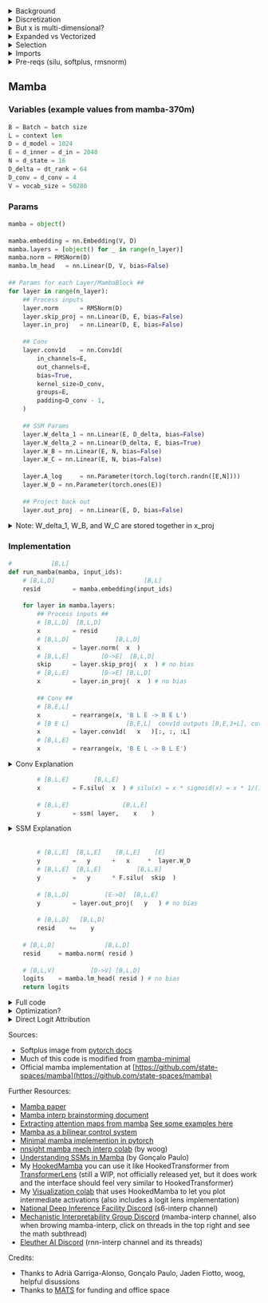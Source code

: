 
<details>
  <summary>Background</summary>

The inspiration for mamba (and state space models in general) is mapping a 1D function $x(t) \in \mathbb{R}$ to a 1D function $y(t) \in \mathbb{R}$ via a N-dimensional latent space $h \in \mathbb{R}^N$.

Specifically, we have the following:

$$\stackrel{[N]}{\dot{h}(t)} = \stackrel{[N,N]}{A}\stackrel{[N]}{h(t)} + \stackrel{[N,1]}{B}\stackrel{[1]}{x(t)}$$
$$\stackrel{[1]}{y(t)} = \stackrel{[1,N]}{C}\stackrel{[N]}{h(t)}$$

(the $[X,Y]$ stuff above the variables is just specifying the dimensions)

This is a diffeq, where $\dot{h}(t)$ is the derivitave of $h(t)$ with respect to t.

If we have an initial $h_0$, we can approximate our diffeq this way:

$$\stackrel{[N]}{h_i} = \stackrel{[1]}{\Delta}\stackrel{[N,N]}{A}\stackrel{[N]}{h_{i-1}} + \stackrel{[1]}{\Delta}\stackrel{[N,1]}{B}\stackrel{[1]}{x_i}$$
$$\stackrel{[1]}{y_i} = \stackrel{[1,N]}{C}\stackrel{[N]}{h_i}$$

Where $\Delta$ is a small timestep, like $0.001$.

This approximation is like, if a character has a velocity $v$ and a position $p_0$, to find the position after $\Delta$ time we do $p_1 = \Delta v + p_0$, then we do $p_2 = \Delta v + p_1$, etc. In general:

$$p_i = \Delta v + p_{i-1}$$

We are doing the same sort of thing for $h(t)$.

</details>

<details>
  <summary>Discretization</summary>

Above, we have:

$$\stackrel{[N]}{h_i} = \stackrel{[1]}{\Delta}\stackrel{[N,N]}{A}\stackrel{[N]}{h_{i-1}} + \stackrel{[1]}{\Delta}\stackrel{[N,1]}{B}\stackrel{[1]}{x_i}$$
$$\stackrel{[1]}{y_i} = \stackrel{[1,N]}{C}\stackrel{[N]}{h_i}$$

We can write this as

$$\bar{A} = \Delta A$$

$$\bar{B} = \Delta B$$

So we get

$$\stackrel{[N]}{h_i} = \stackrel{[N,N]}{\bar{A}}\stackrel{[N]}{h_{i-1}} + \stackrel{[N,1]}{\bar{B}}\stackrel{[1]}{x_i}$$
$$\stackrel{[1]}{y_i} = \stackrel{[1,N]}{C}\stackrel{[N]}{h_i}$$

This process of turning $A$ and $B$ into $\bar{A}$ and $\bar{B}$ is called **Discretization**.

It turns out there are lots of ways to do this! Here are some options for **discretization rules**:

#### Zero-Order Hold (ZOH)

$$\bar{A} = \exp(\Delta A)$$

$$\bar{B} = (\Delta A)^{-1} (\exp(\Delta A)-I) \Delta B$$

#### Generalized Bilinear Transform (GBT)

$$\bar{A} = (I-\alpha \Delta A)^{-1}(I+(1-\alpha)\Delta A)$$

$$\bar{B} = \Delta (I-\alpha \Delta A)^{-1} B$$

If $\alpha=0$, this is called the **Euler Method** or the **Forward Euler Method**:

$$\bar{A} = I+\Delta A$$

$$\bar{B} = \Delta B$$

If $\alpha=\frac{1}{2}$ this is known as the **Bilinear Method**

$$\bar{A} = (I-\frac{1}{2}\Delta A)^{-1}(I+\frac{1}{2}\Delta A)$$

$$\bar{B} = \Delta (I-\frac{1}{2} \Delta A)^{-1} B$$

If $\alpha=1$ this is known as the **Backward Euler Method**

$$\bar{A} = (I-\Delta A)^{-1}$$

$$\bar{B} = \Delta (I-\Delta A)^{-1} B$$

#### Discretization rule used in Mamba

Mamba uses a discretization rule that's a mix of Zero-Order Hold and Euler Method:

$$\bar{A} = \exp(\Delta A)$$

(element-wise exp, *not* a matrix exponential)

$$\bar{B} = \Delta B$$

</details>

<details>
  <summary>But x is multi-dimensional?</summary>

To summarize, in mamba we have

$$\bar{A} = \exp(\Delta A)$$

$$\bar{B} = \Delta B$$

And then we get our output $y_i$ via:

$$\stackrel{[N]}{h_i} = \stackrel{[N,N]}{\bar{A}}\stackrel{[N]}{h_{i-1}} + \stackrel{[N,1]}{\bar{B}}\stackrel{[1]}{x_i}$$

$$\stackrel{[1]}{y_i} = \stackrel{[1,N]}{C}\stackrel{[N]}{h_i}$$

To handle language, each term $x_i$ corresponds to a token in our context. For example, if our inner dim is 5 and our context is "eat apple bees", we will get

``` python
[0.86,  -0.27, 1.65, 0.05,  2.34] "eat"
[-1.84, -1.79, 1.10, 2.38,  1.76] "apple"
[1.05,  -1.78, 0.16, -0.30, 1.91] "bees"
```

However, these are multi-dimensional, wheras our $x_i$ from above is one-dimensional.

To address this, mamba has a seperate state space model occuring for each element. In our notation, we just add an e index to our equations:

$$\stackrel{[N]}{h_{i,e}} = \stackrel{[N,N]}{\bar{A}}\stackrel{[N]}{h_{i-1,e}} + \stackrel{[N,1]}{\bar{B}}\stackrel{[1]}{x_{i,e}}$$

$$\stackrel{[1]}{y_{i,e}} = \stackrel{[1,N]}{C}\stackrel{[N]}{h_{i,e}}$$

So there's a seperate $h_i$ for each $e$.

For example, we will start with the first element:

```
x[:,1]=[0.86, -1.84, 1.05]
```

Given these we can use

$$\stackrel{[N]}{h_{i,1}} = \stackrel{[N,N]}{\bar{A}}\stackrel{[N]}{h_{i-1,1}} + \stackrel{[N,1]}{\bar{B}}\stackrel{[1]}{x_{i,1}}$$

To find the N-dimensional $h_{1,1}, h_{2,1}, h_{3,1}$: (note, by convention we always start with h ($h_{0,1}$) initialized as the zero vector)

$$\stackrel{[N]}{h_{1,1}} = \stackrel{[N,N]}{\bar{A}}\stackrel{[N]}{0} + \stackrel{[N,1]}{\bar{B}}\stackrel{[1]}{x_{1,1}}$$

$$\stackrel{[N]}{h_{2,1}} = \stackrel{[N,N]}{\bar{A}}\stackrel{[N]}{h_{1,1}} + \stackrel{[N,1]}{\bar{B}}\stackrel{[1]}{x_{2,1}}$$

$$\stackrel{[N]}{h_{3,1}} = \stackrel{[N,N]}{\bar{A}}\stackrel{[N]}{h_{2,1}} + \stackrel{[N,1]}{\bar{B}}\stackrel{[1]}{x_{3,1}}$$

Now we can use 

$$\stackrel{[1]}{y_{i, 1}} = \stackrel{[1,N]}{C}\stackrel{[N]}{h_{i,1}}$$

To find $y_{1,1}, y_{2,1}, y_{3,1}$:

$$\stackrel{[1]}{y_{1, 1}} = \stackrel{[1,N]}{C}\stackrel{[N]}{h_{1,1}}$$

$$\stackrel{[1]}{y_{2, 1}} = \stackrel{[1,N]}{C}\stackrel{[N]}{h_{2,1}}$$

$$\stackrel{[1]}{y_{3, 1}} = \stackrel{[1,N]}{C}\stackrel{[N]}{h_{3,1}}$$

Now we do the same for the next element:

```
x[:,2]=[-0.27, -1.79, -1.78]
```

$$\stackrel{[N]}{h_{1,2}} = \stackrel{[N,N]}{\bar{A}}\stackrel{[N]}{0} + \stackrel{[N,1]}{\bar{B}}\stackrel{[1]}{x_{1,2}}$$

$$\stackrel{[N]}{h_{2,2}} = \stackrel{[N,N]}{\bar{A}}\stackrel{[N]}{h_{1,2}} + \stackrel{[N,1]}{\bar{B}}\stackrel{[1]}{x_{2,2}}$$

$$\stackrel{[N]}{h_{3,2}} = \stackrel{[N,N]}{\bar{A}}\stackrel{[N]}{h_{2,2}} + \stackrel{[N,1]}{\bar{B}}\stackrel{[1]}{x_{3,2}}$$


$$\stackrel{[1]}{y_{1, 2}} = \stackrel{[1,N]}{C}\stackrel{[N]}{h_{1,2}}$$

$$\stackrel{[1]}{y_{2, 2}} = \stackrel{[1,N]}{C}\stackrel{[N]}{h_{2,2}}$$

$$\stackrel{[1]}{y_{3, 2}} = \stackrel{[1,N]}{C}\stackrel{[N]}{h_{3,2}}$$

etc.

Having a seperate ssm for each element might seem strange. However, it's not entirely unreasonable because due to selection (see the Selection section below) $\Delta, A, B, C$ are a function of the entire vector, not just the current element being used.
  
</details>

<details>
  <summary>Expanded vs Vectorized</summary>

Below, I wrote out the inner loop of Mamba in two ways. Both are equivalent, they are just different ways of looking at it.

"Expanded" does a seperate state space model for each element of the $E$-sized vectors. This is what's actually happening, so I think it's useful to see it like this first.

"Vectorized" computes all $E$ state space models at the same time. Numerically it's the same as "Expanded", but might be useful for reference (plus it's much faster)

</details>

<details>
  <summary>Selection</summary>

Above, we have 

$$\bar{A} = \exp(\Delta A)$$

$$\bar{B} = \Delta B$$

And then we get our output $y_t$ via:

$$\stackrel{[N]}{h_i} = \stackrel{[N,N]}{\bar{A}}\stackrel{[N]}{h_{i-1}} + \stackrel{[N,1]}{\bar{B}}\stackrel{[1]}{x_i}$$

$$\stackrel{[1]}{y_i} = \stackrel{[1,N]}{C}\stackrel{[N]}{h_i}$$

Really, we do this seperately for each element $e$, so I'll write this

$$\stackrel{[N]}{h_{i,e}} = \stackrel{[N,N]}{\bar{A}}\stackrel{[N]}{h_{i-1,e}} + \stackrel{[N,1]}{\bar{B}}\stackrel{[1]}{x_{i,e}}$$

$$\stackrel{[1]}{y_{i,e}} = \stackrel{[1,N]}{C}\stackrel{[N]}{h_{i,e}}$$

The way this is specified, $\Delta, A, B$, and $C$ are fixed. The idea behind Selection is to let these vary over time, by making them dependent on $x_t$. Specifically, let:

$$\stackrel{[1]}{\Delta_{i,e}} = \text{softplus}(\stackrel{[E]}{x_{i}} \cdot \stackrel{[E]}{W_{\Delta}[:,e]} + \stackrel{[1]}{B_{\Delta}[e]})$$

$$\stackrel{[N]}{\bar{A_{i,e}}} = \exp(\stackrel{[1]}{\Delta_{i,e}} \stackrel{[N]}{A[e]})$$

$$\stackrel{[N]}{B_{i}} = \stackrel{[N,E]}{W_B}\stackrel{[E]}{x_i}$$

$$\stackrel{[N]}{\bar{B_{i,e}}} = \stackrel{[1]}{\Delta_{i,e}}\stackrel{[N]}{B_{i}}$$

$$\stackrel{[N]}{C_i} = \stackrel{[N,E]}{W_C}\stackrel{[E]}{x_i}$$

Where $\stackrel{[E,E]}{W_{\Delta}}, \stackrel{[E]}{B_{\Delta}}, \stackrel{[E,N]}{A}, \stackrel{[N,E]}{W_B}, \stackrel{[N,E]}{W_C}$ are learned parameters, and $\text{softplus}(x) = \log(1+e^{x})$

This gives us

$$\stackrel{[N]}{h_{i,e}} = \stackrel{[N]}{\bar{A_{i,e}}}\stackrel{[N]}{h_{i-1,e}} + \stackrel{[N,1]}{\bar{B_{t,e}}}\stackrel{[1]}{x_{i,e}}$$

$$\stackrel{[1]}{y_{i,e}} = \stackrel{[1,N]}{C_i}\stackrel{[N]}{h_{i,e}}$$

You may have noticed that $\bar{A}$ is now a vector $([N])$ instead of a matrix ($[N,N]$). I'm not sure why they do it that way, but that's what they do. This means that $$\stackrel{[N]}{\bar{A_{i,e}}}\stackrel{[N]}{h_{i-1,e}}$$ is just an element-wise product (hadamard product)

Anyway, expanded out, this gives us

$$\stackrel{[N]}{h_{i,e}} = \exp(\stackrel{[1]}{\Delta_{i,e}} \stackrel{[N]}{A[e]})\stackrel{[N]}{h_{i-1,e}} + (\stackrel{[1]}{\Delta_{i,e}}\stackrel{[N,E]}{W_B}\stackrel{[E]}{x_i})\stackrel{[1]}{x_{i,e}}$$

$$\stackrel{[1]}{y_{i,e}} = \stackrel{[1,N]}{C_i}\stackrel{[N]}{h_{i,e}}$$

Note that in mamba, they don't encode $\stackrel{[E,E]}{W_{\Delta}}$ as an $[E,E]$ matrix. Instead, it is encoded as two smaller matrices:

$$\stackrel{[E,E]}{W_{\Delta}}=\stackrel{[E,D_{\Delta}]}{W_{\Delta_1}}\stackrel{[D_{\Delta},E]}{W_{\Delta_2}}$$

Where, for example, $E=2048$, $D_{\Delta}=64$
  
</details>


<details>
  <summary>Imports</summary>

```python
import torch
import torch.nn as nn
import torch.nn.functional as F
from einops import rearrange, repeat, einsum
```

</details>

<details>
  <summary>Pre-reqs (silu, softplus, rmsnorm)</summary>

### Silu
$$\text{silu}(x) = x*\text{sigmoid}(x)$$

![silu](https://github.com/Phylliida/mamba_interp/blob/main/graphs/silu.png?raw=true)

### Sigmoid

$$\text{sigmoid}(x) = \frac{1}{1+e^{-x}}$$

![sigmoid](https://github.com/Phylliida/mamba_interp/blob/main/graphs/sigmoid.png?raw=true)

### Softplus

$$\text{softplus}(x) = \log(1+e^{x})$$

![softplus](https://github.com/Phylliida/mamba_interp/blob/main/graphs/softplus.png?raw=true)

Note: as softplus is basically linear for large x, after `x>20` implementations usually just turn it into $\text{softplus}(x) = x$

### RMSNorm

```python
class RMSNorm(nn.Module):
    def __init__(self,
                 d: int,
                 eps: float = 1e-5):
        super().__init__()
        self.eps = eps
        self.weight = nn.Parameter(torch.ones(d))

    def forward(self, x):
        output = x * torch.rsqrt(x.pow(2).mean(-1, keepdim=True) + self.eps) * self.weight
        return output
```

</details>

## Mamba

### Variables (example values from mamba-370m)
```python
B = Batch = batch size
L = context len
D = d_model = 1024
E = d_inner = d_in = 2048
N = d_state = 16
D_delta = dt_rank = 64
D_conv = d_conv = 4
V = vocab_size = 50280
```

### Params
```python
mamba = object()

mamba.embedding = nn.Embedding(V, D)
mamba.layers = [object() for _ in range(n_layer)]
mamba.norm = RMSNorm(D)
mamba.lm_head   = nn.Linear(D, V, bias=False)

## Params for each Layer/MambaBlock ##
for layer in range(n_layer):
    ## Process inputs
    layer.norm      = RMSNorm(D)
    layer.skip_proj = nn.Linear(D, E, bias=False)
    layer.in_proj   = nn.Linear(D, E, bias=False)
    
    ## Conv
    layer.conv1d    = nn.Conv1d(
        in_channels=E,
        out_channels=E,
        bias=True,
        kernel_size=D_conv,
        groups=E,
        padding=D_conv - 1,
    )
    
    ## SSM Params
    layer.W_delta_1 = nn.Linear(E, D_delta, bias=False)
    layer.W_delta_2 = nn.Linear(D_delta, E, bias=True)
    layer.W_B = nn.Linear(E, N, bias=False)
    layer.W_C = nn.Linear(E, N, bias=False)
    
    layer.A_log     = nn.Parameter(torch.log(torch.randn([E,N])))
    layer.W_D = nn.Parameter(torch.ones(E))
    
    ## Project back out
    layer.out_proj  = nn.Linear(E, D, bias=False)
```


<details>
<summary> Note: W_delta_1, W_B, and W_C are stored together in x_proj </summary>

Here's how you extract them:
```python
# maps [B,L,E] -> [B,L,D_delta+2*N], then we split into [B,L,D_delta], [B,L,N], [B,L,N]
W = layer.x_proj.weight.T
# pull them out
W_delta_1 = W[:,:D_delta]
W_B = W[:,D_delta:D_delta+N]
W_C = W[:,D_delta+N:]
```
</details>


### Implementation

```python
#           [B,L]
def run_mamba(mamba, input_ids):
    # [B,L,D]                         [B,L]
    resid         = mamba.embedding(input_ids)
    
    for layer in mamba.layers:
        ## Process inputs ##
        # [B,L,D]  [B,L,D]
        x         = resid
        # [B,L,D]             [B,L,D]
        x         = layer.norm(  x  )
        # [B,L,E]         [D->E]  [B,L,D]
        skip      = layer.skip_proj(  x  ) # no bias
        # [B,L,E]         [D->E] [B,L,D]
        x         = layer.in_proj(  x  ) # no bias
        
        ## Conv ##
        # [B,E,L]
        x         = rearrange(x, 'B L E -> B E L')
        # [B E L]                [B,E,L]  conv1d outputs [B,E,3+L], cut off last 3
        x         = layer.conv1d(   x   )[:, :, :L]
        # [B,L,E]
        x         = rearrange(x, 'B E L -> B L E')
```
<details>
  <summary>Conv Explanation</summary>

<details>
  <summary>General 1D Conv Explanation</summary>

The basic unit of a Conv1D is applying a kernel to a sequence.

For example, say my kernel is `[-1,2,3]` and my sequence is `[4,5,6,7,8,9]`.

Then to apply that kernel, I move it across my sequence like this:
```python
[*4,5,6*, 7,8,9]
-1*4 + 2*5 + 3*6 = 24

[4, *5,6,7*, 8,9]
-1*5 + 6*2 + 3*7 = 28

[4,5, *6,7,8*, 9]
-1*6 + 2*7 + 3*8 = 32

[4,5,6, *7,8,9*]
-1*7 + 2*8 + 3*9 = 36
```

So our resulting vector would be `[24, 28, 32, 36]`

It's annoying that our output is smaller than our input, so we can pad our input first:

`[0,0,4,5,6,7,8,9,0,0]`

Now we get
```python
[*0,0,4* ,5,6,7,8,9,0,0]
-1*0 + 2*0 + 3*4 = 12

[0, *0,4,5*, 6,7,8,9,0,0]
-1*0 + 2*4 + 3*5 = 23

[0,0, *4,5,6*, 7,8,9,0,0]
-1*4 + 2*5 + 3*6 = 24

[0,0,4, *5,6,7*, 8,9,0,0]
-1*5 + 6*2 + 3*7 = 28

[0,0,4,5, *6,7,8*, 9,0,0]
-1*6 + 2*7 + 3*8 = 32

[0,0,4,5,6, *7,8,9*, 0,0]
-1*7 + 2*8 + 3*9 = 36

[0,0,4,5,6,7, *8,9,0*, 0]
-1*8 + 2*9 + 3*0 = 10

[0,0,4,5,6,7,8, *9,0,0*]
-1*9 + 2*0 + 3*0 = -9
```

So our result is `[12, 23, 24, 28, 32, 36, 10, -9]`

Now this is longer than we need, so we'll cut off the last two, giving us

`[12, 23, 24, 28, 32, 36]`

</details>

<details>
  <summary>Worked Conv Example</summary>

Mamba conv is defined as
```python
layer.conv1d = nn.Conv1d(
        in_channels=E,
        out_channels=E,
        bias=True,
        kernel_size=D_conv,
        groups=E,
        padding=D_conv - 1,
    )
```
In this example, I will set:
```python
E = d_inner = 5 (for large models this is 2048-5012)
D_conv = kernel_size = 4 (for large models this is 4)
L = context size = 3
```
In practice, `D_conv=4` and `E` is around `2048-5012`.

Our input to to mamba's conv1d is of size [B, E, L]. I'll do a single batch.

Because `groups = E = 5`, we have `5` filters:

```python
[ 0.4,  0.7, -2.1,  1.1] filter 0 with bias [0.2]
[ 0.1, -0.7, -0.3,  0.0] filter 1 with bias [-4.3]
[-0.7,  0.9,  1.0,  0.9] filter 2 with bias [-0.3]
[-0.5, -0.8, -0.1,  1.5] filter 3 with bias [0.1]
[-0.9, -0.1,  0.2,  0.1] filter 4 with bias [0.2]
```

Let our context be:
```python
"eat" "apple" "bees"
```

Represented as embedding vectors
```python
[0.86,  -0.27, 1.65, 0.05,  2.34] "eat"
[-1.84, -1.79, 1.10, 2.38,  1.76] "apple"
[1.05,  -1.78, 0.16, -0.30, 1.91] "bees"
```

First we pad

```python
[0.00,  0.00,  0.00, 0.00,  0.00]
[0.00,  0.00,  0.00, 0.00,  0.00]
[0.00,  0.00,  0.00, 0.00,  0.00]
[0.86,  -0.27, 1.65, 0.05,  2.34] "eat"
[-1.84, -1.79, 1.10, 2.38,  1.76] "apple"
[1.05,  -1.78, 0.16, -0.30, 1.91] "bees"
[0.00,  0.00,  0.00, 0.00,  0.00]
[0.00,  0.00,  0.00, 0.00,  0.00]
[0.00,  0.00,  0.00, 0.00,  0.00]
```

Now to apply our first filter, we grab the first element of every vector

```python
[* 0.00*,  0.00,  0.00, 0.00,  0.00]
[* 0.00*,  0.00,  0.00, 0.00,  0.00]
[* 0.00*,  0.00,  0.00, 0.00,  0.00]
[* 0.86*,  -0.27, 1.65, 0.05,  2.34] "eat"
[*-1.84*,  -1.79, 1.10, 2.38,  1.76] "apple"
[* 1.05*,  -1.78, 0.16, -0.30, 1.91] "bees"
[* 0.00*,  0.00,  0.00, 0.00,  0.00]
[* 0.00*,  0.00,  0.00, 0.00,  0.00]
[* 0.00*,  0.00,  0.00, 0.00,  0.00]
```

Giving us

```python
[0,0,0,0.86,-1.84,1.05,0,0,0]
```

Now we apply `filter 0 [ 0.4,  0.7, -2.1,  1.1]` with bias `[0.2]`
```python
[*0,0,0,0.86*,-1.84,1.05,0,0,0]
0.4*0     + 0.7*0     + -2.1*0     + 1.1*0.86  = 0.946  +  0.2 = 1.146

[0,*0,0,0.86,-1.84*,1.05,0,0,0]
0.4*0     + 0.7*0     + -2.1*0.86  + 1.1*-1.84 = -3.83  +  0.2 = -3.63

[0,0,*0,0.86,-1.84,1.05*,0,0,0]
0.4*0     + 0.7*0.86  + -2.1*-1.84 + 1.1*1.05  = 5.621  +  0.2 = 5.821

[0,0,0,*0.86,-1.84,1.05,0*,0,0]
0.4*0.86  + 0.7*-1.84 + -2.1*1.05  + 1.1*0     = -3.149 +  0.2 = -2.949

[0,0,0,0.86,*-1.84,1.05,0,0*,0]
0.4*-1.84 + 0.7*1.05  + -2.1*0     + 1.1*0     = -0.001 +  0.2 = 0.199

[0,0,0,0.86,-1.84,*1.05,0,0,0*]
0.4*1.05  + 0.7*0     + -2.1*0     + 1.1*0     = 0.42   +  0.2 = 0.62
```

So our output of `filter 0` is

```python
[1.146, -3.63, 5.821, -2.949, 0.199, 0.62]
```

Now we cut off the last two (to give us same size output as L), giving us

```python
[1.146, -3.63, 5.821, -2.949]
```

For `filter 1`, we grab the second element
```python
[0.00,  * 0.00*,  0.00, 0.00,  0.00]
[0.00,  * 0.00*,  0.00, 0.00,  0.00]
[0.00,  * 0.00*,  0.00, 0.00,  0.00]
[0.86,  *-0.27*, 1.65, 0.05,  2.34] "eat"
[-1.84, *-1.79*, 1.10, 2.38,  1.76] "apple"
[1.05,  *-1.78*, 0.16, -0.30, 1.91] "bees"
[0.00,  * 0.00*,  0.00, 0.00,  0.00]
[0.00,  * 0.00*,  0.00, 0.00,  0.00]
[0.00,  * 0.00*,  0.00, 0.00,  0.00]
```

Giving us

```python
[0,0,0,-0.27,-1.79,-1.78,0,0,0]
```

Now we apply `filter 1 [ 0.1, -0.7, -0.3,  0.0]` with bias `[0.2]`

etc.

</details>

<details>
  <summary>Conv1D in Code</summary>
  
```python
def mamba_conv1d(x, conv):
    # x is [B, E, L]
    filters = conv.weight # filters is [E, 1, 4]
    bias = conv.bias # bias is [E]
    with torch.no_grad():
        # first we pad x to [B, E, 3+L+3]
        B, E, L = x.size()
        x = torch.nn.functional.pad(x, (3,3), mode='constant', value=0)
        res = torch.zeros([B, E, 3+L])
        for b in range(B):
            # one filter for each element of the E-sized vectors
            for filter_i in range(E):
                # filter is 4 values, go across words
                filter = filters[filter_i, 0]\
                # scan across all the places
                for starting_pos in range(3+L):
                    output = 0.0
                    for i, f in enumerate(filter):
                        output += x[b, filter_i, starting_pos+i]*f
                    res[b, filter_i, starting_pos] = output+bias[filter_i]
        return res
```
</details>
</details>

```python
        # [B,L,E]       [B,L,E]
        x         = F.silu(  x  ) # silu(x) = x * sigmoid(x) = x * 1/(1+exp(-x))
        
        # [B,L,E]               [B,L,E]
        y         = ssm( layer,    x    )
```

<details>
<summary>SSM Explanation</summary>

<details>
<summary>Expanded SSM</summary>

```python
def ssm(layer, x):

    # W_delta is factored into two matrices W_delta_1 and W_delta_2, combine them back
    # [E,E] =          [E,D_delta]         [D_delta, E]
    W_delta = layer.W_delta_1.weight.T @ layer.W_delta_2.weight.T
        
    # stored as A_log
    layer.A = -torch.exp(layer.A_log)

    ys = []
    # every pair (b,e) has a 1-D ssm
    for b in range(Batch):
        ys_b = []
        for e in range(E):
            ys_e_b = []
            
            # latent state, init to zeros
            h = torch.zeros(N)
            for l in range(L):
                #### First, discretization: A and B -> Abar and Bbar ####
                ## Compute Delta ##
                # [1]                 ([E]  dot  [E])                  [1]
                delta =  F.softplus(x[b,l].dot(W_delta[:,e]) + layer.W_delta_2.bias[e])
                
                ## Discretize A ##
                # [N]                ( [1]  *    [N]    ) 
                A_bar     = torch.exp(delta * layer.A[e])
                
                ## Discretize B ##
                # [N]         [E->N]    [E]
                B         = layer.W_B(x[b,l]) # no bias
                # [N]        [1]   [N]
                B_bar     = delta * B
                
                #### Update latent vector h ####
                ## input float for the ssm at time l
                # [1]         [1]
                x_l       = x[b,l,e]
                
                ## move ahead by one step
                # [N]        [N]   [N]   [N]    [1]
                h         = A_bar * h + B_bar * x_l
                
                #### Compute output float y ####
                ## (C matrix needed for computing y)
                # [N]         [E->N]    [E]
                C_l       = layer.W_C(x[b,l]) # no bias
                
                ## Output a float y at time l
                # [1]      [N]    [N]
                y_l       = h.dot(C_l)
                
                ys_e_b.append(y_l)
            ys_b.append(ys_e_b)
        ys.append(ys_b)

    ## Code expects this transposed a bit
    # [B,E,L]
    ys         = torch.tensor(ys)
    # [B,L,E]              [B,E,L]
    ys         = rearrange(  ys   , "B E L -> B L E")
    
    return ys
```
</details>


<details>
<summary>Vectorized</summary>

```python
def ssm(layer, x):
    ys = []

    # stored as A_log
    layer.A = -torch.exp(layer.A_log)

    for b in range(Batch):
        ys_b = []
        
        # latent state, init to zeros
        h = torch.zeros([E,N])
        for l in range(L):
            #### First, discretization: A and B -> A_bar and B_bar ####
            ## Compute Delta ##
            # [E]                   [E]  x  [E,E]  +         [E]
            delta    = F.softplus(layer.W_delta_2(layer.W_delta_1(x[b,l])))
            
            ## Discretize A -> A_bar ##
            # (note [E,N]*[E,1] will first repeat the [E,1] N times so its like [E,N])
            # [E,N]             (     [E,1]      *  [E,N] ) 
            A_bar    = torch.exp(delta.view(E,1) * layer.A)
            
            ## Discretize B -> B_bar ##
            # [N]        [E->N]   [E]
            B        = layer.W_B(x[b,l]) # no bias
            # [E,N]        [E,1]       x    [1,N]
            B_bar    = delta.view(E,1) @ B.view(1,N)
            
            #### Update latent vector h ####
            ## input floats for the ssm at time l
            # [E]       [E]
            x_l      = x[b,l]
            
            ## Move ahead by one step
            # (note, [E,N]*[E,1] will first repeat the [E,1] N times so its like [E,N])
            # [E,N]    [E,N]  [E,N]   [E,N]      [E,1]
            h        = A_bar *  h   + B_bar  *  x_l.view(E,1)
            
            #### Compute output float y ####
            ## (C matrix needed for computing y)
            # [N]        [E->N]   [E]
            C        = layer.W_C(x[b,l]) # no bias
            
            ## Output floats y at time l
            # [E,1]      [E,N]  x   [N,1]
            y_l      =     h    @ C.view(N,1)
            
            ys_b.append([y.float() for y in y_l.flatten()])
        ys.append(ys_b)
    return torch.tensor(ys)
```

</details>



</details>


```python
        
        # [B,L,E]  [B,L,E]    [B,L,E]    [E]
        y         =   y      +   x     *  layer.W_D
        # [B,L,E]  [B,L,E]          [B,L,E]
        y         =   y      * F.silu(  skip  )
        
        # [B,L,D]          [E->D]  [B,L,E]
        y         = layer.out_proj(   y   ) # no bias
        
        # [B,L,D]   [B,L,D]
        resid    +=    y
    
    # [B,L,D]              [B,L,D]
    resid     = mamba.norm( resid )
    
    # [B,L,V]          [D->V] [B,L,D]
    logits    = mamba.lm_head( resid ) # no bias
    return logits
```

<details>
  <summary>Full code</summary>
  
  
<details>
  <summary>Setup</summary>
  
```python
from __future__ import annotations
import torch
import torch.nn as nn
import torch.nn.functional as F
from einops import rearrange, repeat, einsum

class RMSNorm(nn.Module):
    def __init__(self,
                 d: int,
                 eps: float = 1e-5):
        super().__init__()
        self.eps = eps
        self.weight = nn.Parameter(torch.ones(d))

    def forward(self, x):
        output = x * torch.rsqrt(x.pow(2).mean(-1, keepdim=True) + self.eps) * self.weight
        return output


#### Params ####

class Mamba(nn.Module):
    def __init__(self, cfg):
        super().__init__()
        self.cfg = cfg
        D = cfg.D
        E = cfg.E
        N = cfg.N
        D_delta = cfg.D_delta
        D_conv = cfg.D_conv
        V = cfg.V
        
        self.embedding = nn.Embedding(V, D)
        self.layers = nn.ModuleList([MambaLayer(args=args) for _ in range(args.n_layer)])
        self.norm = RMSNorm(D)
        self.lm_head  = nn.Linear(D, V, bias=False)

class MambaLayer(nn.Module):
    def __init__(self, args):
        super().__init__()
        self.args = args
        
        ## Variables
        D = cfg.D
        E = cfg.E
        N = cfg.N
        D_delta = cfg.D_delta
        D_conv = cfg.D_conv
        V = cfg.V
        
        ## Process inputs
        self.norm      = RMSNorm(D)
        self.skip_proj = nn.Linear(D, E, bias=False)
        self.in_proj   = nn.Linear(D, E, bias=False)
        
        ## Conv
        self.conv1d    = nn.Conv1d(
            in_channels=E,
            out_channels=E,
            bias=True,
            kernel_size=D_conv,
            groups=E,
            padding=D_conv - 1,
        )
        
        ## SSM Params
        self.W_delta_1 = nn.Linear(E, D_delta, bias=False)
        self.W_delta_2 = nn.Linear(D_delta, E, bias=True)
        self.W_B = nn.Linear(E, N, bias=False)
        self.W_C = nn.Linear(E, N, bias=False)
        
        self.A_log     = nn.Parameter(torch.log(torch.randn([E,N])))
        self.W_D = nn.Parameter(torch.ones(E))
        
        ## Project back out
        self.out_proj  = nn.Linear(E, D, bias=False)
```
</details>

<details>
<summary>Expanded</summary>

```python
def run_mamba(mamba, input_ids):

    cfg = mamba.cfg
    D = cfg.D
    E = cfg.E
    N = cfg.N
    D_delta = cfg.D_delta
    D_conv = cfg.D_conv
    V = cfg.V
    
    Batch,L = input_ids.size()

    # [B,L,D]                         [B,L]
    resid         = mamba.embedding(input_ids)
    
    for layer in mamba.layers:
        ###### Process inputs ######
        # [B,L,D]  [B,L,D]
        x         = resid
        # [B,L,D]             [B,L,D]
        x         = layer.norm(  x  )
        # [B,L,E]         [D->E]  [B,L,D]
        skip      = layer.skip_proj(  x  ) # no bias
        # [B,L,E]         [D->E] [B,L,D]
        x         = layer.in_proj(  x  ) # no bias
        
        ###### Conv ######
        # [B,E,L]
        x         = rearrange(x, 'B L E -> B E L')
        # [B E L]                [B,E,L]  conv1d outputs [B,E,3+L], cut off last 3
        x         = layer.conv1d(   x   )[:, :, :L]
        # [B,L,E]
        x         = rearrange(x, 'B E L -> B L E')

        ###### Nonlinearity  ######
        # [B,L,E]          [B,L,E]
        x         = F.silu(  x   )

        ###### SSM ######
        
        layer.A = -torch.exp(layer.A_log)
        
        # W_delta is factored into two matrices W_delta_1 and W_delta_2, combine them back
        # [E,E] =          [E,D_delta]         [D_delta, E]
        W_delta = layer.W_delta_1.weight.T @ layer.W_delta_2.weight.T
        
        ys = []
        # every pair (b,e) has a 1-D ssm
        for b in range(Batch):
            ys_b = []
            for e in range(E):
                ys_e_b = []
                
                # latent state, init to zeros
                h = torch.zeros(N)
                for l in range(L):
                    #### First, discretization: A and B -> Abar and Bbar ####
                    ## Compute Delta ##
                    # [1]                 ([E]  dot  [E])                  [1]
                    delta =  F.softplus(x[b,l].dot(W_delta[:,e]) + layer.W_delta_2.bias[e])
                    
                    ## Discretize A ##
                    # [N]                ( [1]  *    [N]    ) 
                    A_bar     = torch.exp(delta * layer.A[e])
                    
                    ## Discretize B ##
                    # [N]         [E->N]    [E]
                    B         = layer.W_B(x[b,l]) # no bias
                    # [N]        [1]   [N]
                    B_bar     = delta * B
                    
                    #### Update latent vector h ####
                    ## input float for the ssm at time l
                    # [1]         [1]
                    x_l       = x[b,l,e]
                    
                    ## move ahead by one step
                    # [N]        [N]   [N]   [N]    [1]
                    h         = A_bar * h + B_bar * x_l
                    
                    #### Compute output float y ####
                    ## (C matrix needed for computing y)
                    # [N]         [E->N]    [E]
                    C_l       = layer.W_C(x[b,l]) # no bias
                    
                    ## Output a float y at time l
                    # [1]      [N]    [N]
                    y_l       = h.dot(C_l)
                    
                    ys_e_b.append(y_l)
                ys_b.append(ys_e_b)
            ys.append(ys_b)

        ## Code expects this transposed a bit
        # [B,E,L]
        y         = torch.tensor(ys)
        # [B,L,E]              [B,E,L]
        y         = rearrange(  y   , "B E L -> B L E")
        
        ###### Finish layer ######
        
        # [B,L,E]  [B,L,E]    [B,L,E]       [E]
        y         =   y      +   x     *  layer.W_D
        # [B,L,E]  [B,L,E]          [B,L,E]
        y         =   y      * F.silu(  skip  )
        
        # [B,L,D]          [E->D]  [B,L,E]
        y         = layer.out_proj(   y   ) # no bias
        
        # [B,L,D]   [B,L,D]
        resid    +=    y
    
    ###### Final processing ######
    # [B,L,D]              [B,L,D]
    resid     = mamba.norm( resid )
    
    # [B,L,V]          [D->V] [B,L,D]
    logits    = mamba.lm_head( resid ) # no bias
    return logits
```
  
</details>




<details>
<summary>Vectorized</summary>

```python
def run_mamba(mamba, input_ids):

    cfg = mamba.cfg
    D = cfg.D
    E = cfg.E
    N = cfg.N
    D_delta = cfg.D_delta
    D_conv = cfg.D_conv
    V = cfg.V
    
    Batch,L = input_ids.size()

    # [B,L,D]                         [B,L]
    resid         = mamba.embedding(input_ids)
    
    for layer in mamba.layers:
        ###### Process inputs ######
        # [B,L,D]  [B,L,D]
        x         = resid
        # [B,L,D]             [B,L,D]
        x         = layer.norm(  x  )
        # [B,L,E]         [D->E]  [B,L,D]
        skip      = layer.skip_proj(  x  ) # no bias
        # [B,L,E]         [D->E] [B,L,D]
        x         = layer.in_proj(  x  ) # no bias
        
        ###### Conv ######
        # [B,E,L]
        x         = rearrange(x, 'B L E -> B E L')
        # [B E L]                [B,E,L]  conv1d outputs [B,E,3+L], cut off last 3
        x         = layer.conv1d(   x   )[:, :, :L]
        # [B,L,E]
        x         = rearrange(x, 'B E L -> B L E')

        ###### Nonlinearity  ######
        # [B,L,E]          [B,L,E]
        x         = F.silu(  x   )
        
        ###### SSM ######
        
        # W_delta is factored into two matrices W_delta_1 and W_delta_2, combine them back
        # [E,E] =          [E,D_delta]         [D_delta, E]
        W_delta = layer.W_delta_1.weight.T @ layer.W_delta_2.weight.T
       
        layer.A = -torch.exp(layer.A_log)
       
        ys = []
        for b in range(Batch):
            ys_b = []
            
            # latent state, init to zeros
            h = torch.zeros([E,N])
            for l in range(L):
                #### First, discretization: A and B -> A_bar and B_bar ####
                ## Compute Delta ##
                # [E]                   [E]  x  [E,E]  +         [E]
                delta    = F.softplus(layer.W_delta_2(layer.W_delta_1(x[b,l])))
                
                ## Discretize A -> A_bar ##
                # (note [E,N]*[E,1] will first repeat the [E,1] N times so its like [E,N])
                # [E,N]             (     [E,1]      *  [E,N] ) 
                A_bar    = torch.exp(delta.view(E,1) * layer.A)
                
                ## Discretize B -> B_bar ##
                # [N]        [E->N]   [E]
                B        = layer.W_B(x[b,l]) # no bias
                # [E,N]        [E,1]       x    [1,N]
                B_bar    = delta.view(E,1) @ B.view(1,N)
                
                #### Update latent vector h ####
                ## input floats for the ssm at time l
                # [E]       [E]
                x_l      = x[b,l]
                
                ## Move ahead by one step
                # (note, [E,N]*[E,1] will first repeat the [E,1] N times so its like [E,N])
                # [E,N]    [E,N]  [E,N]   [E,N]      [E,1]
                h        = A_bar *  h   + B_bar  *  x_l.view(E,1)
                
                #### Compute output float y ####
                ## (C matrix needed for computing y)
                # [N]        [E->N]   [E]
                C        = layer.W_C(x[b,l]) # no bias
                
                ## Output floats y at time l
                # [E,1]      [E,N]  x   [N,1]
                y_l      =     h    @ C.view(N,1)
                
                ys_b.append([y.float() for y in y_l.flatten()])
            ys.append(ys_b)
        # [B,L,E]
        y = torch.tensor(ys)
        
        ###### Finish layer ######
        
        # [B,L,E]  [B,L,E]    [B,L,E]       [E]
        y         =   y      +   x     *  layer.W_D
        # [B,L,E]  [B,L,E]          [B,L,E]
        y         =   y      * F.silu(  skip  )
        
        # [B,L,D]          [E->D]  [B,L,E]
        y         = layer.out_proj(   y   ) # no bias
        
        # [B,L,D]   [B,L,D]
        resid    +=    y
    
    ###### Final processing ######
    # [B,L,D]              [B,L,D]
    resid     = mamba.norm( resid )
    
    # [B,L,V]          [D->V] [B,L,D]
    logits    = mamba.lm_head( resid ) # no bias
    return logits
```
  
</details>

<details>
<summary>Load model</summary>

```python
from dataclasses import dataclass
import json
import math

@dataclass
class ModelCfg:
    d_model: int
    n_layers: int
    vocab_size: int
    d_state: int = 16
    expand: int = 2
    dt_rank: Union[int, str] = 'auto'
    d_conv: int = 4 
    pad_vocab_size_multiple: int = 8
    conv_bias: bool = True
    bias: bool = False
    default_prepend_bos: bool = True
    tokenizer_prepends_bos: bool = False
    n_ctx: int = 2048
    device: Union[torch.device,str] = 'cuda'
    
    def __post_init__(self):
        self.d_inner = int(self.expand * self.d_model)
        
        if self.dt_rank == 'auto':
            self.dt_rank = math.ceil(self.d_model / 16)
            
        if self.vocab_size % self.pad_vocab_size_multiple != 0:
            self.vocab_size += (self.pad_vocab_size_multiple
                                - self.vocab_size % self.pad_vocab_size_multiple)
    
    @property
    def D(self):
        return self.d_model
    @property
    def E(self):
        return self.d_inner
    @property
    def N(self):
        return self.d_state
    @property
    def D_delta(self):
        return self.dt_rank
    @property
    def D_conv(self):
        return self.d_conv
    @property
    def V(self):
        return self.vocab_size

from transformers.utils import WEIGHTS_NAME, CONFIG_NAME
from transformers.utils.hub import cached_file

def load_mamba(pretrained_model_name):

    def load_config_hf(model_name):
        resolved_archive_file = cached_file(model_name, CONFIG_NAME,
                                            _raise_exceptions_for_missing_entries=False)
        return json.load(open(resolved_archive_file))

    def load_state_dict_hf(model_name, device=None, dtype=None):
        resolved_archive_file = cached_file(model_name, WEIGHTS_NAME,
                                            _raise_exceptions_for_missing_entries=False)
        return torch.load(resolved_archive_file, weights_only=True, map_location='cpu', mmap=True)
        
    config_data = load_config_hf(pretrained_model_name)
    cfg = ModelCfg(
        d_model=config_data['d_model'],
        n_layer=config_data['n_layer'],
        vocab_size=config_data['vocab_size']
    )
    D = cfg.D
    E = cfg.E
    N = cfg.N
    D_delta = cfg.D_delta
    D_conv = cfg.D_conv
    V = cfg.V
    
    model = Mamba(cfg)
    
    state_dict = load_state_dict_hf(pretrained_model_name)
    new_state_dict = {}
    for key, value in state_dict.items():
        key = key.replace("backbone.", "").replace("mixer.", "")
        # we split in_proj into two seperate things
        if 'in_proj' in key:
            new_state_dict[key] = value[:E]
            new_state_dict[key.replace("in_proj", "skip_proj")] = value[E:]
        # we renamed these
        elif 'dt_proj' in key:
            new_state_dict[key.replace("dt_proj", "W_delta_2")] = value
        elif 'norm_f' in key:
            new_state_dict[key.replace("norm_f", "norm")] = value
        # we split this into three seperate things
        elif 'x_proj' in key:
            W = value
            # pull them out
            new_state_dict[key.replace("x_proj", "W_delta_1")] = W[:D_delta]
            new_state_dict[key.replace("x_proj", "W_B")] = W[D_delta:D_delta+N]
            new_state_dict[key.replace("x_proj", "W_C")] = W[D_delta+N:]
        # we call this W_D
        elif '.D' in key:
            new_state_dict[key.replace(".D", ".W_D")] = value
        else:
            new_state_dict[key] = value
        
    for key, value in new_state_dict.items():
        print(key)
    model.load_state_dict(new_state_dict)
    return model
    
```


</details>
</details>


<details>
<summary>Optimization?</summary>


First optimization, instead of computing `delta`, `A_bar`, `B_bar` and `C` inside the loop, we can compute them beforehand since they don't depend on the recurrence

Here's the forward function of a single layer, taking as input the `resid` and outputting the updated `resid`

```python
def forward(self, resid):
    cfg = self.cfg
    D = cfg.d_model
    E = cfg.d_inner
    N = cfg.d_state
    D_delta = cfg.dt_rank
    D_conv = cfg.d_conv
    V = cfg.vocab_size
    
    Batch,L,D = resid.size()
    
    ###### Process inputs ######
    # [B,L,D]             [B,L,D]
    resid_norm = self.norm(  resid  )
    
    # [B,L,E]          [D->E]     [B,L,D]
    skip       = self.skip_proj( resid_norm ) # no bias
    
    # [B,L,E]          [D->E]   [B,L,D]
    x_in       = self.in_proj( resid_norm ) # no bias
    
    ###### Conv ######
    # [B,E,L]
    x_conv     = rearrange(x_in, 'B L E -> B E L')
    # [B,E,L+3]                 [B,E,L]  conv1d outputs [B,E,3+L], cut off last 3
    x_conv_out = self.conv1d(   x_conv   )
    # [B,L+3,E]            [B,E,L+3]
    x_conv_out = rearrange(x_conv_out, 'B E L -> B L E')
    # [B,L,E]
    x_conv_out_cutoff = x_conv_out[:,:L,:]

    ###### Nonlinearity  ######
    # [B,L,E]               [B,L,E]
    x         = F.silu( x_conv_out_cutoff )
    
    ###### SSM ######
   
    self.A = -torch.exp(self.A_log)
   
    ys = []
   
    # latent state, init to zeros
    h = torch.zeros([Batch,E,N], device=self.cfg.device)
    h = self.hook_h_start(h) 
    
    ### Compute the delta, A_bar, B_bar, and C ahead of time,
    ### since none of them depend on h
    
    ## Compute Delta ##
    # [B,L,D_delta] [E->D_delta]  [B,E]
    delta_1        = self.W_delta_1( x ) # no bias
    
    # [B,L,E]         [D_delta->E] [B,L,D_delta] 
    delta_2        = self.W_delta_2(  delta_1  ) # with bias

    # [B,L,N]     [E->N]   [B,L,E]
    B           = self.W_B(   x   )

    ## C
    # this just applies E->N projection to each E-sized vector
    # [B,L,N]      [E->N]  [B,L,E]     
    C           = self.W_C(   x   ) # no bias

    # [B,L,E]           [B,L,E]
    delta  = F.softplus(delta_2) 
    
    ## Discretize A
    # [B,L,E,N]                    [B,L,E] [E,N]
    A_bar       = torch.exp(einsum(delta, self.A, 'b l e, e n -> b l e n'))
    
    ## Discretize B
    # [B,L,E,N]          [B,L,E]  [B,L,N] 
    B_bar       = einsum( delta,    B,     'b l e, b l n -> b l e n')
    
    # Now we do the recurrence
    ys = []
    
    h = torch.zeros([Batch,E,N], device=self.cfg.device)
    for l in range(L):
        # [B,E,N]   [B,E,N]     [B,E,N]          [B,E,N]          [B,E,1]
        h        =    h    *  A_bar[:,l,:,:]  + B_bar[:,l,:,:] * x[:,l].view(Batch, E, 1)
        
        # [B,E]    [B,E,N]       [B,N,1]   # this is like [E,N] x [N,1] for each batch
        y_l       =   h     @   C[:,l,:].view(Batch,N,1)
        # [B,E]              [B,E,1]
        y_l      =    y_l.view(Batch,E)
        ys.append(y_l)
        
    # we have lots of [B,E]
    # we need to stack them along the 1 dimension to get [B,L,E]
    y = torch.stack(ys, dim=1)
    
    ###### Finish block ######
    
    # [B,L,E]  [B,L,E]    [B,L,E]       [E]
    y_apply_D =   y      +   x     *  self.W_D
        
    # [B,L,E]   [B,L,E]             [B,L,E]
    y_skip    = y_apply_D * F.silu(  skip  )
        
    # [B,L,D]         [E->D]   [B,L,E]
    y_out     = self.out_proj( y_skip ) # no bias

    # [B,L,D]      [B,L,D]   [B,L,D]
    resid     = resid +  y_out
    
    return resid
```

Next, we can use special kernels they made. There's two kernels, `causal_conv_fn` for the conv1d and `selective_scan_cuda` for the inner ssm loop.

To use `causal_conv_fn`, from [https://github.com/Dao-AILab/causal-conv1d](https://github.com/Dao-AILab/causal-conv1d)

```
pip install causal_conv1d 
```

Now inside our layer's forward, we can replace this code:

```python
    # [B,E,L]
    x_conv     = rearrange(x_in, 'B L E -> B E L')
    # [B,E,L+3]                 [B,E,L]  conv1d outputs [B,E,3+L], cut off last 3
    x_conv_out = self.conv1d(   x_conv   )
    # [B,L+3,E]            [B,E,L+3]
    x_conv_out = rearrange(x_conv_out, 'B E L -> B L E')
    # [B,L,E]
    x_conv_out_cutoff = x_conv_out[:,:L,:]

    ###### Nonlinearity  ######
    # [B,L,E]               [B,L,E]
    x         = F.silu( x_conv_out_cutoff )
```

With this

```python
    # [B,E,L]
    x_conv     = rearrange(x_in, 'B L E -> B E L')
    
    from causal_conv1d import causal_conv1d_fn
    
    # this does the silu and conv at same time
    # [B,E,L]
    x_conv_out = causal_conv1d_fn(
        x=x_conv,
        weight=rearrange(self.conv1d.weight, "d 1 w -> d w"),
        bias=self.conv1d.bias,
        activation="silu",
    )
    
    # [B,L,E]
    x         = rearrange(x_conv_out, 'B E L -> B L E')
```

To use `selective_scan_cuda`, clone [the mamba repo](https://github.com/state-spaces/mamba) and install it

```
git clone https://github.com/state-spaces/mamba
cd mamba
pip install -e .
``` 

Now inside our forward, we can replace this

```python
    # [B,L,E]           [B,L,E]
    delta  = F.softplus(delta_2) 
    
    ## Discretize A
    # [B,L,E,N]                    [B,L,E] [E,N]
    A_bar       = torch.exp(einsum(delta, self.A, 'b l e, e n -> b l e n'))
    
    ## Discretize B (also, multiply by x ahead of time)
    # [B,L,E,N]          [B,L,E]  [B,L,N] 
    B_bar       = einsum( delta,    B,     'b l e, b l n -> b l e n')
    
    # Now we do the recurrence
    ys = []
    
    h = torch.zeros([Batch,E,N], device=self.cfg.device)
    for l in range(L):
        # [B,E,N]   [B,E,N]     [B,E,N]          [B,E,N]          [B,E,1]
        h        =    h    *  A_bar[:,l,:,:]  + B_bar[:,l,:,:] * x[:,l].view(Batch, E, 1)
        
        # [B,E]    [B,E,N]       [B,N,1]   # this is like [E,N] x [N,1] for each batch
        y_l       =   h     @   C[:,l,:].view(Batch,N,1)
        # [B,E]              [B,E,1]
        y_l      =    y_l.view(Batch,E)
        ys.append(y_l)
        
    # we have lots of [B,E]
    # we need to stack them along the 1 dimension to get [B,L,E]
    y = torch.stack(ys, dim=1)
    
    ###### Finish block ######
    
    # [B,L,E]  [B,L,E]    [B,L,E]       [E]
    y_apply_D =   y      +   x     *  self.W_D
        
    # [B,L,E]   [B,L,E]             [B,L,E]
    y_skip    = y_apply_D * F.silu(  skip  )
```

with this

```python
    import selective_scan_cuda

    # the cuda kernel is picky about shapes, rearrange things to make it happy
    
    # [B,E,L]
    skip_ssm_input = rearrange(skip, "B L E -> B E L")
    # [B,E,L]
    x_ssm_input = rearrange(x, "B L E -> B E L")
    # [B,E,L]
    delta_2_ssm_input = rearrange(delta_2, 'B L E -> B E L')
    # [B,1,N,L]
    B_ssm_input = rearrange(B, 'B L N -> B 1 N L')
    # [B,1,N,L]
    C_ssm_input = rearrange(C, "B L N -> B 1 N L")

    # hack because we applied bias above when computing delta_2
    # it's a little slower but that's ok
    if not hasattr(self, "empty_bias"):
        self.empty_bias = torch.zeros(self.W_delta_2.bias.size(), device=self.cfg.device)

    # this does softplus(delta), discretization, inner loop, add x*D, and multiply softplus(skip)
    # all the stuff you see in the else clause below 
    y_apply_D_ssm_output, scan_intermediates, y_skip_ssm_output = selective_scan_cuda.fwd(
                            x_ssm_input.contiguous(), # u
                            delta_2_ssm_input.contiguous(), # delta
                            self.A.contiguous(), # A 
                            B_ssm_input.contiguous(), # B
                            C_ssm_input.contiguous(), # C
                            self.W_D.float(), # D
                            skip_ssm_input.contiguous(), # z
                            self.empty_bias, # delta_bias
                            True) # delta_softplus
    
    
    # if you wanted to compute y_skip using y_apply_D_ssm_output, this is what you'd do
    # [B,L,E]
    # y_apply_D = rearrange(y_apply_D_ssm_output, "B E L -> B L E")
    # [B,L,E]   [B,L,E]             [B,L,E]
    # y_skip    = y_apply_D * F.silu(  skip  )
    
    # but we'll just use y_skip_ssm_output which has already done this for us
    # [B,L,E]
    y_skip = rearrange(y_skip_ssm_output, "B E L -> B L E")
```

The details of these optimizations can be found in the [paper](https://arxiv.org/pdf/2312.00752.pdf) appendix D.

This implemention does not include the backwards pass, which had to be [computed manually](https://github.com/state-spaces/mamba/blob/main/mamba_ssm/ops/selective_scan_interface.py#L50).

TODO: add that (if you need backwards, look at the [mamba source code](https://github.com/state-spaces/mamba/blob/main/mamba_ssm/ops/selective_scan_interface.py#L50))

</details>

<details>
<summary>Direct Logit Attribution</summary>

As a reminder (example values from mamba-370m)

```python
B = Batch = batch size
L = context len
D = d_model = 1024
E = d_inner = d_in = 2048
N = d_state = 16
V = vocab_size = 50280
```

So, for each layer we have this: (where `y` is the output of the inner ssm loop)

$$\stackrel{[B,L,E]}{y_{ssm}} = \stackrel{[B,L,E]}{y} + \stackrel{[B,L,E]}{x} \stackrel{[E]}{W_D}$$

$$\stackrel{[B,L,E]}{y_{skip}} = \stackrel{[B,L,E]}{y_{ssm}} * \stackrel{[B,L,E]}{skip}$$

$$\stackrel{[B,L,D]}{y_{out}} = \stackrel{[B,L,E]}{y_{skip}} \stackrel{[E,D]}{W_O}$$

$$\stackrel{[B,L,D]}{resid} += \stackrel{[B,L,D]}{y_{out}}$$

Then after all layers have added to the residual stream, we have

$$\stackrel{[B,L,D]}{resid_{normed}} = norm(\stackrel{[B,L,D]}{resid})

where `norm` divides each `D`-sized vector by its 2-norm, and then multiplies by a weight param:

$$norm(x) = \stackrel{[D]}{W_N}\stackrel{[B,L,D]}{x}/\stackrel{[B,L]}{\Vert x \Vert}$$

If you are confused by the dimensions, just imagine they are repeated along the missing axes like this:

$$norm(x) = \stackrel{[B,L,D]}{W_N}\stackrel{[B,L,D]}{x}/\stackrel{[B,L,D]}{\Vert x \Vert}$$

And then we can do element-wise multiply.

We'd like to expand norm out. For simplicity, lets first set B=1 and L=1 and consider two $\stackrel{[D]}{a}$, $\stackrel{[D]}{b}$. We have

$$norm(a+b) = \stackrel{[D]}{W_N} \frac{\stackrel{[D]}{a} + \stackrel{[D]}{b}}{\stackrel{[1]}{\Vert a - b \Vert}}$$




</details>



Sources:

- Softplus image from [pytorch docs](https://pytorch.org/docs/stable/generated/torch.nn.Softplus.html)
- Much of this code is modified from [mamba-minimal](https://github.com/johnma2006/mamba-minimal)
- Official mamba implementation at [https://github.com/state-spaces/mamba](https://github.com/state-spaces/mamba)

Further Resources:
- [Mamba paper](https://arxiv.org/abs/2312.00752)
- [Mamba interp brainstorming document](https://docs.google.com/spreadsheets/d/1vpjpiggrK0i0dem59lxR2GrwpAyI-WJ0T-BNj6tPEUw/edit)
- [Extracting attention maps from mamba](https://github.com/JadenFiotto-Kaufman/s6_interp/blob/master/attention.py) [See some examples here](https://baulab.us/u/jadenfk/)
- [Mamba as a bilinear control system](https://jsseely.com/mamba/)
- [Minimal mamba implemention in pytorch](https://github.com/johnma2006/mamba-minimal)
- [nnsight mamba mech interp colab](https://colab.research.google.com/drive/1he9B5anOjJSZgGsedso3PS7Xq11W-PTs?usp=sharing) (by woog)
- [Understanding SSMs in Mamba](https://colab.research.google.com/drive/1tj_RbYJQP8o3N-wrJcsWHiw75zzuh7qo#scrollTo=CzLUnA3Ipj-h) (by Gonçalo Paulo)
- My [HookedMamba](https://github.com/Phylliida/mamba_interp/blob/main/mamba.py) you can use it like HookedTransformer from [TransformerLens](https://github.com/neelnanda-io/TransformerLens) (still a WIP, not officially released yet, but it does work and the interface should feel very similar to HookedTransformer)
- My [Visualization colab](https://github.com/Phylliida/mamba_interp/blob/main/Mamba%20Visualizer.ipynb) that uses HookedMamba to let you plot intermediate activations (also includes a logit lens implementation)
- [National Deep Inference Facility Discord](https://discord.gg/aAnwaYBkKm) (s6-interp channel)
- [Mechanistic Interpretability Group Discord](https://discord.gg/WW5jV38Rwt) (mamba-interp channel, also when browing mamba-interp, click on threads in the top right and see the math subthread)
- [Eleuther AI Discord](https://discordapp.com/channels/@me/945472058513567824/1171127049432342629) (rnn-interp channel and its threads)

Credits:
- Thanks to Adrià Garriga-Alonso, Gonçalo Paulo, Jaden Fiotto, woog, helpful disussions
- Thanks to [MATS](https://www.matsprogram.org/) for funding and office space
